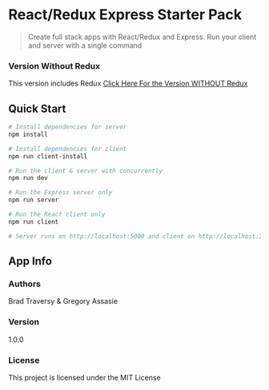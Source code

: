 # React/Redux Express Starter Pack

> Create full stack apps with React/Redux and Express. Run your client and server with a single command

### Version Without Redux
This version includes Redux
[Click Here For the Version WITHOUT Redux](https://github.com/bradtraversy/react_express_starter)

## Quick Start

``` bash
# Install dependencies for server
npm install

# Install dependencies for client
npm run client-install

# Run the client & server with concurrently
npm run dev

# Run the Express server only
npm run server

# Run the React client only
npm run client

# Server runs on http://localhost:5000 and client on http://localhost:3000
```

## App Info

### Authors

Brad Traversy & Gregory Assasie

### Version

1.0.0

### License

This project is licensed under the MIT License
